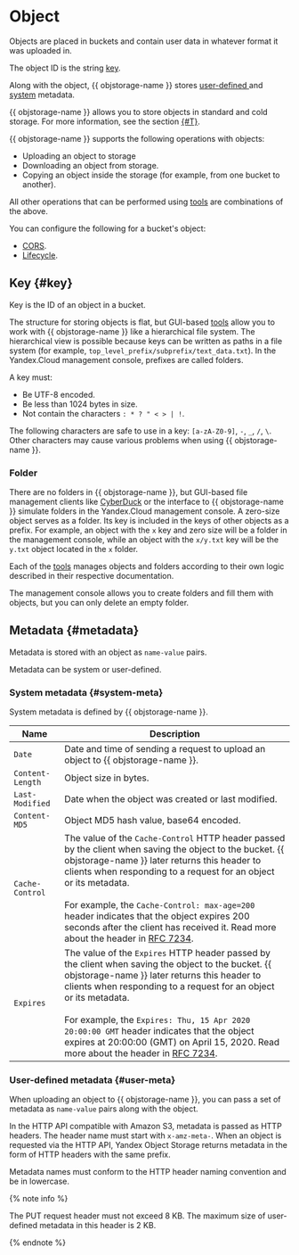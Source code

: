 # Object

Objects are placed in buckets and contain user data in whatever format it was uploaded in.

The object ID is the string [key](#key).

Along with the object, {{ objstorage-name }} stores [user-defined ](#user-meta) and [system](#system-meta) metadata.

{{ objstorage-name }} allows you to store objects in standard and cold storage. For more information, see the section [{#T}](storage-class.md).

{{ objstorage-name }} supports the following operations with objects:

- Uploading an object to storage
- Downloading an object from storage.
- Copying an object inside the storage (for example, from one bucket to another).

All other operations that can be performed using [tools](../instruments/index.md) are combinations of the above.

You can configure the following for a bucket's object:

- [CORS](../cors/index.md).
- [Lifecycle](../lifecycles/index.md).

## Key {#key}

Key is the ID of an object in a bucket.

The structure for storing objects is flat, but GUI-based [tools](../instruments/index.md) allow you to work with {{ objstorage-name }} like a hierarchical file system. The hierarchical view is possible because keys can be written as paths in a file system (for example, `top_level_prefix/subprefix/text_data.txt`). In the Yandex.Cloud management console, prefixes are called folders.

A key must:

- Be UTF-8 encoded.
- Be less than 1024 bytes in size.
- Not contain the characters `: * ? " < > | !`.

The following characters are safe to use in a key: `[a-zA-Z0-9]`, `-`, `_`, `/`, `\`. Other characters may cause various problems when using {{ objstorage-name }}.

### Folder

There are no folders in {{ objstorage-name }}, but GUI-based file management clients like [CyberDuck](../instruments/cyberduck.md) or the interface to {{ objstorage-name }} simulate folders in the Yandex.Cloud management console. A zero-size object serves as a folder. Its key is included in the keys of other objects as a prefix. For example, an object with the `x` key and zero size will be a folder in the management console, while an object with the `x/y.txt` key will be the `y.txt` object located in the `x` folder.

Each of the [tools](../instruments/index.md) manages objects and folders according to their own logic described in their respective documentation.

The management console allows you to create folders and fill them with objects, but you can only delete an empty folder.

## Metadata {#metadata}

Metadata is stored with an object as `name-value` pairs.

Metadata can be system or user-defined.

### System metadata {#system-meta}

System metadata is defined by {{ objstorage-name }}.

| Name | Description |
| ----- | ----- |
| `Date` | Date and time of sending a request to upload an object to {{ objstorage-name }}. |
| `Content-Length` | Object size in bytes. |
| `Last-Modified` | Date when the object was created or last modified. |
| `Content-MD5` | Object MD5 hash value, base64 encoded. |
| `Cache-Control` | The value of the `Cache-Control` HTTP header passed by the client when saving the object to the bucket. {{ objstorage-name }} later returns this header to clients when responding to a request for an object or its metadata.<br/><br/>For example, the `Cache-Control: max-age=200` header indicates that the object expires 200 seconds after the client has received it. Read more about the header in [RFC 7234](https://tools.ietf.org/html/rfc7234#section-5.2). |
| `Expires` | The value of the `Expires` HTTP header passed by the client when saving the object to the bucket. {{ objstorage-name }} later returns this header to clients when responding to a request for an object or its metadata.<br/><br/>For example, the `Expires: Thu, 15 Apr 2020 20:00:00 GMT` header indicates that the object expires at 20:00:00 (GMT) on April 15, 2020. Read more about the header in [RFC 7234](https://tools.ietf.org/html/rfc7234#section-5.3). |

### User-defined metadata {#user-meta}

When uploading an object to {{ objstorage-name }}, you can pass a set of metadata as `name-value` pairs along with the object.

In the HTTP API compatible with Amazon S3, metadata is passed as HTTP headers. The header name must start with `x-amz-meta-`. When an object is requested via the HTTP API, Yandex Object Storage returns metadata in the form of HTTP headers with the same prefix.

Metadata names must conform to the HTTP header naming convention and be in lowercase.

{% note info %}

The PUT request header must not exceed 8 KB. The maximum size of user-defined metadata in this header is 2 KB.

{% endnote %}

